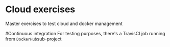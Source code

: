 # Cloud exercises
Master exercises to test cloud and docker management

#Continuous integration
For testing purposes, there's a TravisCI job running from `DockerHub`sub-project